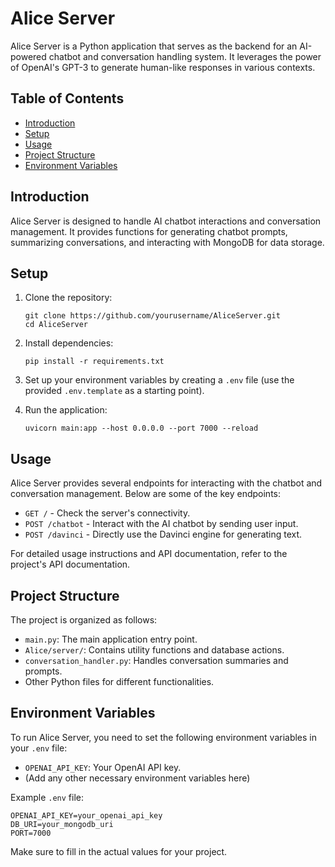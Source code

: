 # Alice Server

Alice Server is a Python application that serves as the backend for an AI-powered chatbot and conversation handling system. It leverages the power of OpenAI's GPT-3 to generate human-like responses in various contexts.

## Table of Contents
- [Introduction](#introduction)
- [Setup](#setup)
- [Usage](#usage)
- [Project Structure](#project-structure)
- [Environment Variables](#environment-variables)

## Introduction

Alice Server is designed to handle AI chatbot interactions and conversation management. It provides functions for generating chatbot prompts, summarizing conversations, and interacting with MongoDB for data storage.

## Setup

1. Clone the repository:

   ```
   git clone https://github.com/yourusername/AliceServer.git
   cd AliceServer
   ```

2. Install dependencies:

   ```
   pip install -r requirements.txt
   ```

3. Set up your environment variables by creating a `.env` file (use the provided `.env.template` as a starting point).

4. Run the application:

   ```
   uvicorn main:app --host 0.0.0.0 --port 7000 --reload
   ```

## Usage

Alice Server provides several endpoints for interacting with the chatbot and conversation management. Below are some of the key endpoints:

- `GET /` - Check the server's connectivity.
- `POST /chatbot` - Interact with the AI chatbot by sending user input.
- `POST /davinci` - Directly use the Davinci engine for generating text.

For detailed usage instructions and API documentation, refer to the project's API documentation.

## Project Structure

The project is organized as follows:

- `main.py`: The main application entry point.
- `Alice/server/`: Contains utility functions and database actions.
- `conversation_handler.py`: Handles conversation summaries and prompts.
- Other Python files for different functionalities.

## Environment Variables

To run Alice Server, you need to set the following environment variables in your `.env` file:

- `OPENAI_API_KEY`: Your OpenAI API key.
- (Add any other necessary environment variables here)

Example `.env` file:

```env
OPENAI_API_KEY=your_openai_api_key
DB_URI=your_mongodb_uri
PORT=7000
```

Make sure to fill in the actual values for your project.